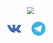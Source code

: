  <div align="center">
 
 <p align="center">
    <a href="https://github.com/Sky-to-piece/"><img src="https://readme-typing-svg.herokuapp.com/?lines=Hello_My_name_is_Max_and_I_am_12_y.o.;I_am_junior_web_developer.&font=Consolas%20Code&center=true&width=500&height=45&color=080&vCenter=true&size=20"></a>
  </p>

  <p align="center">
    <a href="https://https://vk.com/dix.hotakakazumi"><img width="32px" alt="VK" title="VK" src="https://github.com/Sky-to-piece/sky-to-piece/blob/main/resources/vk.svg"/></a>&#8287;&#8287;&#8287;&#8287;&#8287;
    <a href="https://https://t.me/Hotaka_Kazumi"><img width="32px" alt="Telegram" title="Telegram" src="https://github.com/Sky-to-piece/sky-to-piece/blob/main/resources/telegram.svg"></a>&#8287;&#8287;&#8287;&#8287;&#8287;
  </p>
</div>
